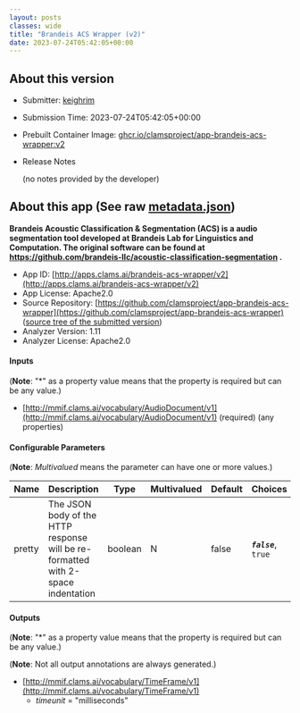 ```yaml
---
layout: posts
classes: wide
title: "Brandeis ACS Wrapper (v2)"
date: 2023-07-24T05:42:05+00:00
---
```

## About this version

* Submitter: [keighrim](https://github.com/keighrim)
* Submission Time: 2023-07-24T05:42:05+00:00
* Prebuilt Container Image: [ghcr.io/clamsproject/app-brandeis-acs-wrapper:v2](https://github.com/clamsproject/app-brandeis-acs-wrapper/pkgs/container/app-brandeis-acs-wrapper/v2)
* Release Notes

    (no notes provided by the developer)

## About this app (See raw [metadata.json](metadata.json))

**Brandeis Acoustic Classification & Segmentation (ACS) is a audio segmentation tool developed at Brandeis Lab for Linguistics and Computation. The original software can be found at https://github.com/brandeis-llc/acoustic-classification-segmentation .**

* App ID: [http://apps.clams.ai/brandeis-acs-wrapper/v2](http://apps.clams.ai/brandeis-acs-wrapper/v2)
* App License: Apache2.0
* Source Repository: [https://github.com/clamsproject/app-brandeis-acs-wrapper](https://github.com/clamsproject/app-brandeis-acs-wrapper) ([source tree of the submitted version](https://github.com/clamsproject/app-brandeis-acs-wrapper/tree/v2))
* Analyzer Version: 1.11
* Analyzer License: Apache2.0


#### Inputs
(**Note**: "*" as a property value means that the property is required but can be any value.)

* [http://mmif.clams.ai/vocabulary/AudioDocument/v1](http://mmif.clams.ai/vocabulary/AudioDocument/v1)  (required)
(any properties)


#### Configurable Parameters
(**Note**: _Multivalued_ means the parameter can have one or more values.)

|Name|Description|Type|Multivalued|Default|Choices|
|----|-----------|----|-----------|-------|-------|
|pretty|The JSON body of the HTTP response will be re-formatted with 2-space indentation|boolean|N|false|**_`false`_**, `true`|


#### Outputs
(**Note**: "*" as a property value means that the property is required but can be any value.)

(**Note**: Not all output annotations are always generated.)

* [http://mmif.clams.ai/vocabulary/TimeFrame/v1](http://mmif.clams.ai/vocabulary/TimeFrame/v1) 
    * _timeunit_ = "milliseconds"
